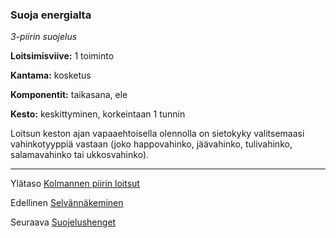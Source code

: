 ### Suoja energialta

*3-piirin suojelus* 

**Loitsimisviive:** 1 toiminto

**Kantama:** kosketus

**Komponentit:** taikasana, ele

**Kesto:** keskittyminen, korkeintaan 1 tunnin

Loitsun keston ajan vapaaehtoisella olennolla on sietokyky valitsemaasi vahinkotyyppiä vastaan (joko happovahinko, jäävahinko, tulivahinko, salamavahinko tai ukkosvahinko).

----

Ylätaso [Kolmannen piirin loitsut](3_piirin_loitsut)

Edellinen [Selvännäkeminen](Selvännäkeminen)

Seuraava [Suojelushenget](Suojelushenget)
